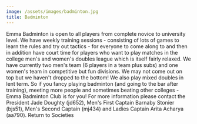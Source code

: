 ```yaml
---
image: /assets/images/badminton.jpg
title: Badminton
---
```


Emma Badminton is open to all players from complete novice to university level. We have weekly training sessions - consisting of lots of games to learn the rules and try out tactics - for everyone to come along to and then in addition have court time for players who want to play matches in the college men's and women's doubles league which is itself fairly relaxed. We have currently two men's team (6 players in a team plus subs) and one women's team in competitive but fun divisions. We may not come out on top but we haven't dropped to the bottom! We also play mixed doubles in lent term. So if you fancy playing badminton (and going to the bar after training), meeting more people and sometimes beating other colleges - Emma Badminton Club is for you!
For more information please contact the President Jade Doughty (jd652), Men's First Captain Barnaby Stonier (bjs51), Men's Second Captain (mj434) and Ladies Captain Arita Acharya (aa790).
Return to Societies